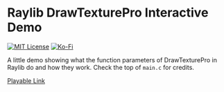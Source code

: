 # Raylib DrawTexturePro Interactive Demo

[![MIT License](https://img.shields.io/github/license/realtradam/raylib-DrawTexturePro-interactive-demo)](https://github.com/realtradam/raylib-DrawTexturePro-interactive-demo/blob/master/LICENSE)
[![Ko-Fi](https://img.shields.io/static/v1?message=Buy%20me%20a%20coffee&logo=kofi&labelColor=ff5e5b&color=434B57&logoColor=white&label=%20)](https://ko-fi.com/tradam)

A little demo showing what the function parameters of DrawTexturePro in Raylib do and how they work. Check the top of `main.c` for credits.

[Playable Link](https://tradam.itch.io/raylib-drawtexturepro-interactive-demo)

